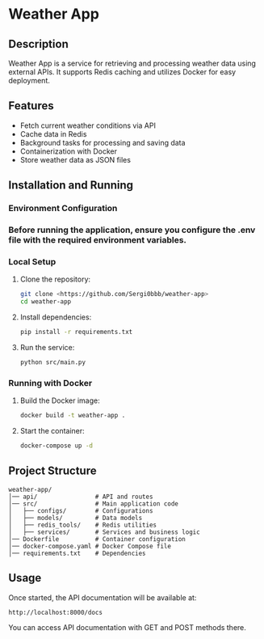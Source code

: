 # Weather App

## Description
Weather App is a service for retrieving and processing weather data using external APIs. It supports Redis caching and utilizes Docker for easy deployment.

## Features
- Fetch current weather conditions via API
- Cache data in Redis
- Background tasks for processing and saving data
- Containerization with Docker
- Store weather data as JSON files

## Installation and Running
### Environment Configuration
### Before running the application, ensure you configure the .env file with the required environment variables.
### Local Setup
1. Clone the repository:
   ```bash
   git clone <https://github.com/Sergi0bbb/weather-app>
   cd weather-app
   ```
2. Install dependencies:
   ```bash
   pip install -r requirements.txt
   ```
3. Run the service:
   ```bash
   python src/main.py
   ```

### Running with Docker
1. Build the Docker image:
   ```bash
   docker build -t weather-app .
   ```
2. Start the container:
   ```bash
   docker-compose up -d
   ```

## Project Structure
```
weather-app/
│── api/                # API and routes
│── src/                # Main application code
│   ├── configs/        # Configurations
│   ├── models/         # Data models
│   ├── redis_tools/    # Redis utilities
│   ├── services/       # Services and business logic
│── Dockerfile          # Container configuration
│── docker-compose.yaml # Docker Compose file
│── requirements.txt    # Dependencies
```

## Usage
Once started, the API documentation will be available at:
```
http://localhost:8000/docs
```
You can access API documentation with GET and POST methods there.
